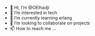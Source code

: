 - 👋 Hi, I’m @OElhadji
- 👀 I’m interested in tech
- 🌱 I’m currently learning erlang
- 💞️ I’m looking to collaborate on projects
- 📫 How to reach me ...

<!---
OElhadji/OElhadji is a ✨ special ✨ repository because its `README.md` (this file) appears on your GitHub profile.
You can click the Preview link to take a look at your changes.
--->
